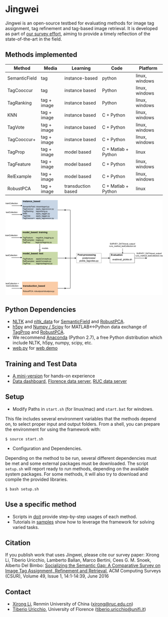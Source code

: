 # Jingwei #

Jingwei is an open-source testbed for evaluating methods for image tag assignment, tag refinement and tag-based image retrieval. It is developed as part of [our survey effort](http://www.micc.unifi.it/tagsurvey/), aiming to provide a timely reflection of the state-of-the-art in the field.


## Methods implemented ##

Method        | Media         | Learning       | Code          | Platform
------------- | ------------- | -------------  | ------------- | -------------
SemanticField | tag           | instance-based | python        | linux, windows
TagCooccur    |	tag           |	instance based | Python        | linux, windows
TagRanking    |	tag + image   |	instance based | Python        | linux, windows
KNN           | tag + image   | instance based | C + Python    | linux, windows
TagVote       | tag + image   | instance based | C + Python    | linux, windows
TagCooccur+   |	tag + image   | instance based | C + Python    | linux, windows
TagProp	      | tag + image   | model based    | C + Matlab + Python | linux
TagFeature    |	tag + image   | model based    | C + Python    | linux, windows    
RelExample    | tag + image   | model based   |	C + Python     | linux, windows
RobustPCA     | tag + image   | transduction based | C + Matlab + Python | linux


![Code architecture: A high-level view](code-framework.png)

## Python Dependencies ##

* [NLTK](http://www.nltk.org) and [nltk\_data](https://drive.google.com/file/d/0B89Vll9z5OVEQkN1cmlGVlB5RTA/view?usp=sharing) for [SemanticField](instance_based/dosemtagrel.py) and [RobustPCA](transduction_based/robustpca/robustpca.py).
* [h5py](http://www.h5py.org) and [Numpy / Scipy](http://www.scipy.org) for MATLAB<->Python data exchange of [TagProp](model_based/tagprop/tagprop.py) and [RobustPCA](transduction_based/robustpca/robustpca.py).
* We recommend [Anaconda](https://www.continuum.io/downloads) (Python 2.7), a free Python distribution which include NLTK, h5py, numpy, scipy, etc.
* [web.py](http://webpy.org/) for [web demo](visualize/webdemo)

## Training and Test Data ##

* [A mini-version](http://www.micc.unifi.it/tagsurvey/downloads/mm15-tut.tar.gz) for hands-on experience
* [Data dashboard](http://lixirong.net/datasets-for-image-annotation-and-retrieval), [Florence data server](http://www.micc.unifi.it/tagsurvey), [RUC data server](http://www.mmc.ruc.edu.cn/research/tagsurvey/data.html)

## Setup ##

* Modify Paths in ``start.sh`` (for linux/mac) and ``start.bat`` for windows.

This file includes several environment variables that the methods depend on, to select proper input and output folders.
From a shell, you can prepare the environment for using the framework with:
```
$ source start.sh 
```

* Configuration and Dependencies.

Depending on the method to be run, several different dependencies must be met and some external packages must be downloaded.
The script `setup.sh` will report ready to run methods, depending on the available system packages.
For some methods, it will also try to download and compile the provided libraries.
```
$ bash setup.sh 
```

## Use a specific method ##

* Scripts in [doit](doit) provide step-by-step usages of each method. 
* Tutorials in [samples](samples) show how to leverage the framework for solving varied tasks.

## Citation ###

If you publish work that uses Jingwei, please cite our survey paper: Xirong Li, Tiberio Uricchio, Lamberto Ballan, Marco Bertini, Cees G. M. Snoek, Alberto Del Bimbo: [Socializing the Semantic Gap: A Comparative Survey on Image Tag Assignment, Refinement and Retrieval](http://dl.acm.org/citation.cfm?doid=2906152), ACM Computing Surveys (CSUR), Volume 49, Issue 1, 14:1-14:39, June 2016

## Contact ##

* [Xirong Li](http://li-xirong.github.io/), Renmin University of China (xirong@ruc.edu.cn)
* [Tiberio Uricchio](http://www.micc.unifi.it/uricchio/), University of Florence (tiberio.uricchio@unifi.it)
